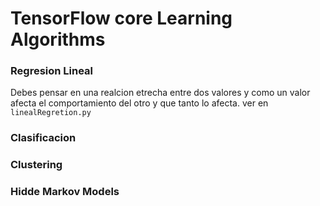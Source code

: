# TensorFlow core Learning Algorithms

### Regresion Lineal
Debes pensar en una realcion etrecha entre dos valores y como un valor afecta el comportamiento del otro y que tanto lo afecta. ver en ``linealRegretion.py``

### Clasificacion

### Clustering

### Hidde Markov Models
